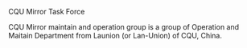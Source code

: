 CQU Mirror Task Force

CQU Mirror maintain and operation group is a group of Operation and Maitain Department from Launion (or Lan-Union) of CQU, China.

